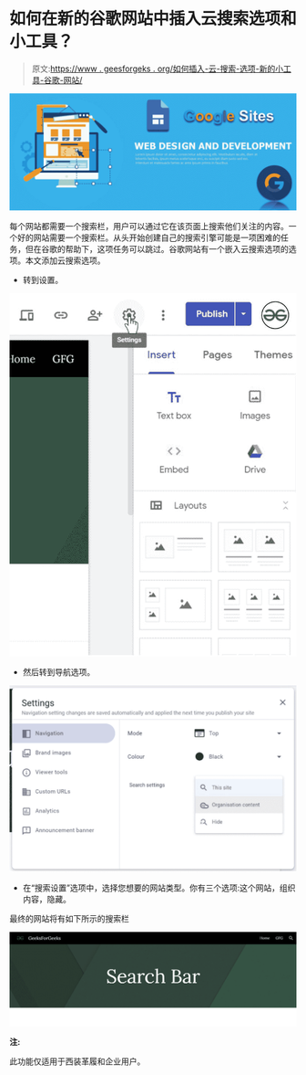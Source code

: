 # 如何在新的谷歌网站中插入云搜索选项和小工具？

> 原文:[https://www . geesforgeks . org/如何插入-云-搜索-选项-新的小工具-谷歌-网站/](https://www.geeksforgeeks.org/how-to-insert-cloud-search-option-and-gadget-in-new-google-sites/)

![](img/f832fbd6f027c6d808ed269d560d7db1.png)

每个网站都需要一个搜索栏，用户可以通过它在该页面上搜索他们关注的内容。一个好的网站需要一个搜索栏。从头开始创建自己的搜索引擎可能是一项困难的任务，但在谷歌的帮助下，这项任务可以跳过。谷歌网站有一个嵌入云搜索选项的选项。本文添加云搜索选项。

*   转到设置。

![](img/4fa93fe2e745406e5a71a0274a68e9bd.png)

*   然后转到导航选项。

![](img/03642821210766861fdf12082af0c0ff.png)

*   在“搜索设置”选项中，选择您想要的网站类型。你有三个选项:这个网站，组织内容，隐藏。

最终的网站将有如下所示的搜索栏

![](img/ec1715e2e5e513ee9dec07a9d6b9902a.png)

**注:**

此功能仅适用于西装革履和企业用户。